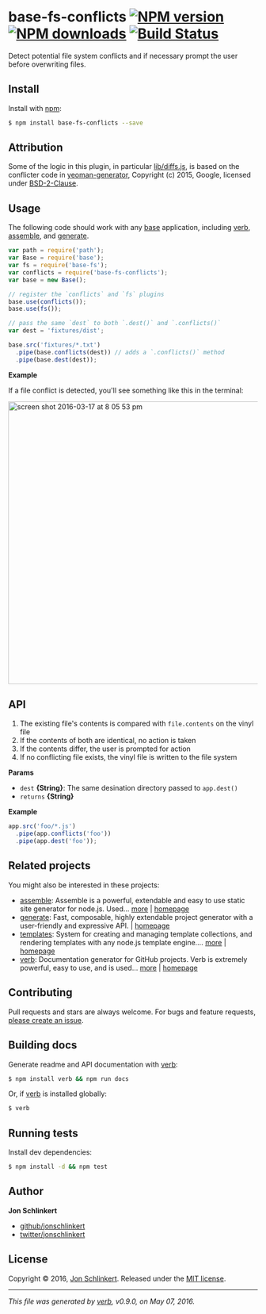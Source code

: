 # base-fs-conflicts [![NPM version](https://img.shields.io/npm/v/base-fs-conflicts.svg?style=flat)](https://www.npmjs.com/package/base-fs-conflicts) [![NPM downloads](https://img.shields.io/npm/dm/base-fs-conflicts.svg?style=flat)](https://npmjs.org/package/base-fs-conflicts) [![Build Status](https://img.shields.io/travis/node-base/base-fs-conflicts.svg?style=flat)](https://travis-ci.org/node-base/base-fs-conflicts)

Detect potential file system conflicts and if necessary prompt the user before overwriting files.

## Install

Install with [npm](https://www.npmjs.com/):

```sh
$ npm install base-fs-conflicts --save
```

## Attribution

Some of the logic in this plugin, in particular [lib/diffs.js](./lib/diffs.js), is based on the conflicter code in [yeoman-generator](http://yeoman.io), Copyright (c) 2015, Google, licensed under [BSD-2-Clause](http://yeoman.io/learning/faq.html#license).

## Usage

The following code should work with any [base](https://github.com/node-base/base) application, including [verb](https://github.com/verbose/verb), [assemble](https://github.com/assemble/assemble), and [generate](https://github.com/generate/generate).

```js
var path = require('path');
var Base = require('base');
var fs = require('base-fs');
var conflicts = require('base-fs-conflicts');
var base = new Base();

// register the `conflicts` and `fs` plugins
base.use(conflicts());
base.use(fs());

// pass the same `dest` to both `.dest()` and `.conflicts()`
var dest = 'fixtures/dist';

base.src('fixtures/*.txt')
  .pipe(base.conflicts(dest)) // adds a `.conflicts()` method
  .pipe(base.dest(dest));
```

**Example**

If a file conflict is detected, you'll see something like this in the terminal:

<img width="570" alt="screen shot 2016-03-17 at 8 05 53 pm" src="https://cloud.githubusercontent.com/assets/383994/13864890/d9f67420-ec7b-11e5-973d-47462989d773.png">

## API

1. The existing file's contents is compared with `file.contents` on the vinyl file
2. If the contents of both are identical, no action is taken
3. If the contents differ, the user is prompted for action
4. If no conflicting file exists, the vinyl file is written to the file system

**Params**

* `dest` **{String}**: The same desination directory passed to `app.dest()`
* `returns` **{String}**

**Example**

```js
app.src('foo/*.js')
  .pipe(app.conflicts('foo'))
  .pipe(app.dest('foo'));
```

## Related projects

You might also be interested in these projects:

* [assemble](https://www.npmjs.com/package/assemble): Assemble is a powerful, extendable and easy to use static site generator for node.js. Used… [more](https://www.npmjs.com/package/assemble) | [homepage](https://github.com/assemble/assemble)
* [generate](https://www.npmjs.com/package/generate): Fast, composable, highly extendable project generator with a user-friendly and expressive API. | [homepage](https://github.com/generate/generate)
* [templates](https://www.npmjs.com/package/templates): System for creating and managing template collections, and rendering templates with any node.js template engine.… [more](https://www.npmjs.com/package/templates) | [homepage](https://github.com/jonschlinkert/templates)
* [verb](https://www.npmjs.com/package/verb): Documentation generator for GitHub projects. Verb is extremely powerful, easy to use, and is used… [more](https://www.npmjs.com/package/verb) | [homepage](https://github.com/verbose/verb)

## Contributing

Pull requests and stars are always welcome. For bugs and feature requests, [please create an issue](https://github.com/node-base/base-fs-conflicts/issues/new).

## Building docs

Generate readme and API documentation with [verb](https://github.com/verbose/verb):

```sh
$ npm install verb && npm run docs
```

Or, if [verb](https://github.com/verbose/verb) is installed globally:

```sh
$ verb
```

## Running tests

Install dev dependencies:

```sh
$ npm install -d && npm test
```

## Author

**Jon Schlinkert**

* [github/jonschlinkert](https://github.com/jonschlinkert)
* [twitter/jonschlinkert](http://twitter.com/jonschlinkert)

## License

Copyright © 2016, [Jon Schlinkert](https://github.com/jonschlinkert).
Released under the [MIT license](https://github.com/node-base/base-fs-conflicts/blob/master/LICENSE).

***

_This file was generated by [verb](https://github.com/verbose/verb), v0.9.0, on May 07, 2016._